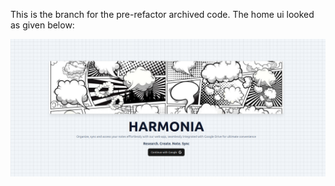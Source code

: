 This is the branch for the pre-refactor archived code. The home ui looked as given below:

![Home](./public/home.png)
